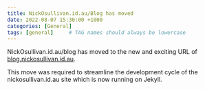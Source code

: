 ```yaml
---
title: NickOsullivan.id.au/Blog has moved
date: 2022-08-07 15:30:00 +1000
categories: [General]
tags: [general]     # TAG names should always be lowercase
---
```


NickOsullivan.id.au/blog has moved to the new and exciting URL of [blog.nickosullivan.id.au](https://blog.nickosullivan.id.au). 

This move was required to streamline the development cycle of the nickosullivan.id.au site which is now running on Jekyll. 
